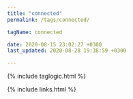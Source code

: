 ```yaml
---
title: "connected"
permalink: /tags/connected/

tagName: connected

date: 2020-08-15 23:02:27 +0300
last_updated: 2020-08-28 19:38:59 +0300

---
```


{% include taglogic.html %}

{% include links.html %}
